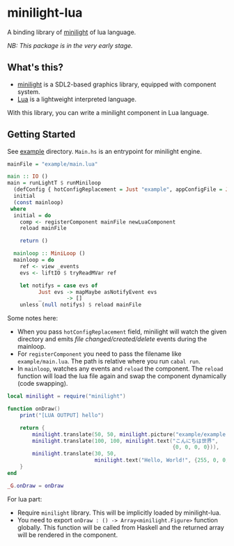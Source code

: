 # minilight-lua

A binding library of [minilight](https://github.com/myuon/minilight) of lua language.

*NB: This package is in the very early stage.*

## What's this?

- [minilight](http://hackage.haskell.org/package/minilight) is a SDL2-based graphics library, equipped with component system.
- [Lua](https://www.lua.org) is a lightweight interpreted language.

With this library, you can write a minilight component in Lua language.

## Getting Started

See [example](https://github.com/myuon/minilight-lua/tree/master/example) directory. `Main.hs` is an entrypoint for minilight engine.

```hs
mainFile = "example/main.lua"

main :: IO ()
main = runLightT $ runMiniloop
  (defConfig { hotConfigReplacement = Just "example", appConfigFile = Just "" })
  initial
  (const mainloop)
 where
  initial = do
    comp <- registerComponent mainFile newLuaComponent
    reload mainFile

    return ()

  mainloop :: MiniLoop ()
  mainloop = do
    ref <- view _events
    evs <- liftIO $ tryReadMVar ref

    let notifys = case evs of
          Just evs -> mapMaybe asNotifyEvent evs
          _        -> []
    unless (null notifys) $ reload mainFile
```

Some notes here:

- When you pass `hotConfigReplacement` field, minilight will watch the given directory and emits *file changed/created/delete* events during the mainloop.
- For `registerComponent` you need to pass the filename like `example/main.lua`. The path is relative where you run `cabal run`.
- In `mainloop`, watches any events and `reload` the component. The `reload` function will load the lua file again and swap the component dynamically (code swapping).

```lua
local minilight = require("minilight")

function onDraw()
    print("[LUA OUTPUT] hello")

    return {
        minilight.translate(50, 50, minilight.picture("example/example.png")),
        minilight.translate(100, 100, minilight.text("こんにちは世界",
                                                     {0, 0, 0, 0})),
        minilight.translate(30, 50,
                            minilight.text("Hello, World!", {255, 0, 0, 0}))
    }
end

_G.onDraw = onDraw
```

For lua part:

- Require `minilight` library. This will be implicitly loaded by minilight-lua.
- You need to export `onDraw : () -> Array<minilight.Figure>` function globally. This function will be called from Haskell and the returned array will be rendered in the component.
